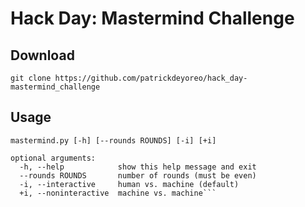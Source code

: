 # Hack Day: Mastermind Challenge

## Download
```
git clone https://github.com/patrickdeyoreo/hack_day-mastermind_challenge
```

## Usage
```
mastermind.py [-h] [--rounds ROUNDS] [-i] [+i]

optional arguments:
  -h, --help            show this help message and exit
  --rounds ROUNDS       number of rounds (must be even)
  -i, --interactive     human vs. machine (default)
  +i, --noninteractive  machine vs. machine```
```
